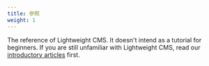 ```yaml
---
title: 參照
weight: 1
---
```


The reference of Lightweight CMS. It doesn't intend as a tutorial for beginners. If you are still unfamiliar with Lightweight CMS, read our [introductory articles](/zh-tw/#introduction) first.

